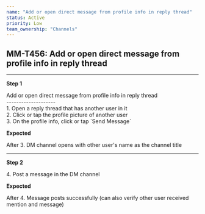 ```yaml
---
name: "Add or open direct message from profile info in reply thread"
status: Active
priority: Low
team_ownership: "Channels"
---
```


## MM-T456: Add or open direct message from profile info in reply thread

---

**Step 1**

Add or open direct message from profile info in reply thread\
\--------------------\
1\. Open a reply thread that has another user in it\
2\. Click or tap the profile picture of another user\
3\. On the profile info, click or tap \`Send Message\`

**Expected**

After 3. DM channel opens with other user's name as the channel title

---

**Step 2**

4\. Post a message in the DM channel

**Expected**

After 4. Message posts successfully (can also verify other user received mention and message)
